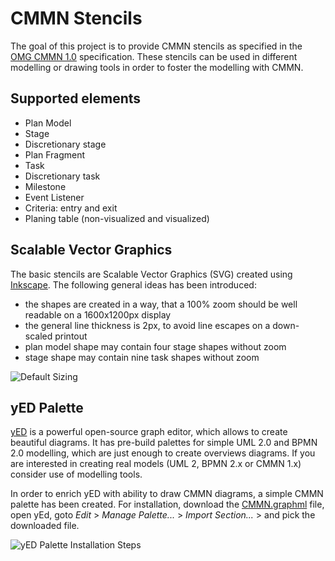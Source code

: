 # CMMN Stencils

The goal of this project is to provide CMMN stencils as specified in the [OMG CMMN 1.0](http://www.omg.org/spec/CMMN/1.0/) specification. These stencils can be 
used in different modelling or drawing tools in order to foster the modelling with CMMN.

## Supported elements

  - Plan Model
  - Stage
  - Discretionary stage
  - Plan Fragment
  - Task
  - Discretionary task
  - Milestone
  - Event Listener
  - Criteria: entry and exit
  - Planing table (non-visualized and visualized)

## Scalable Vector Graphics

The basic stencils are Scalable Vector Graphics (SVG) created using [Inkscape](https://inkscape.org). The following general ideas has been introduced:
 -   the shapes are created in a way, that a 100% zoom should be well readable on a 1600x1200px display
 -   the general line thickness is 2px, to avoid line escapes on a down-scaled printout 
 -   plan model shape may contain four stage shapes without zoom
 -   stage shape may contain nine task shapes without zoom 

![Default Sizing](https://raw.githubusercontent.com/holisticon/cmmn-stencil/master/svg/size.png)
 
## yED Palette

[yED](http://www.yworks.com/en/products/yfiles/yed/) is a powerful open-source graph editor, which allows to create beautiful diagrams. It has pre-build palettes for simple UML 2.0 and BPMN 2.0 modelling, which are just enough to create overviews diagrams. If you are interested in creating real models (UML 2, BPMN 2.x or CMMN 1.x) consider use of modelling tools. 

In order to enrich yED with ability to draw CMMN diagrams, a simple CMMN palette has been created. For installation, download the [CMMN.graphml](https://raw.githubusercontent.com/holisticon/cmmn-stencil/master/yEd/CMMN.graphml) file, open yEd, goto *Edit* > *Manage Palette...* > *Import Section...* > and pick the downloaded file.

![yED Palette Installation Steps](https://raw.githubusercontent.com/holisticon/cmmn-stencil/master/yEd/install-palette.png)



